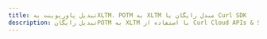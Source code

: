 ---title: تبدیل پاورپوینت بهXLTM، POTM به XLTM مبدل رایگان یا Curl SDKdescription: تبدیل رایگانPOTM به XLTM با استفاده از Curl Cloud APIs & SDK. همچنین اسناد Microsoft PowerPoint را در Cloud ایجاد، ویرایش و رندر کنید.---